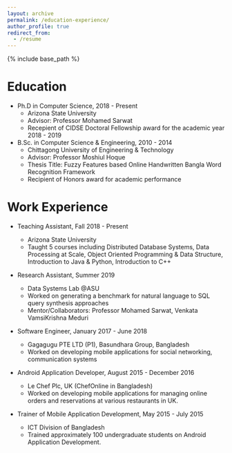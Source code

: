 ```yaml
---
layout: archive
permalink: /education-experience/
author_profile: true
redirect_from:
  - /resume
---
```


{% include base_path %}

Education
======
* Ph.D in Computer Science, 2018 - Present
  * Arizona State University
  * Advisor: Professor Mohamed Sarwat
  * Recepient of CIDSE Doctoral Fellowship award for the academic year 2018 - 2019
* B.Sc. in Computer Science & Engineering, 2010 - 2014
  * Chittagong University of Engineering & Technology
  * Advisor: Professor Moshiul Hoque
  * Thesis Title: Fuzzy Features based Online Handwritten Bangla Word Recognition Framework
  * Recipient of Honors award for academic performance

Work Experience
======
* Teaching Assistant, Fall 2018 - Present
  * Arizona State University
  * Taught 5 courses including Distributed Database Systems, Data Processing at Scale, Object Oriented Programming & Data Structure, Introduction to Java & Python, Introduction to C++

* Research Assistant, Summer 2019
  * Data Systems Lab @ASU
  * Worked on generating a benchmark for natural language to SQL query synthesis approaches
  * Mentor/Collaborators: Professor Mohamed Sarwat, Venkata VamsiKrishna Meduri

* Software Engineer, January 2017 - June 2018
  * Gagagugu PTE LTD (P1), Basundhara Group, Bangladesh
  * Worked on developing mobile applications for social networking, communication systems

* Android Application Developer, August 2015 - December 2016
  * Le Chef Plc, UK (ChefOnline in Bangladesh)
  * Worked on developing mobile applications for managing online orders and reservations at various restaurants in UK.

* Trainer of Mobile Application Development, May 2015 - July 2015
  * ICT Division of Bangladesh
  * Trained approximately 100 undergraduate students on Android Application Development.
